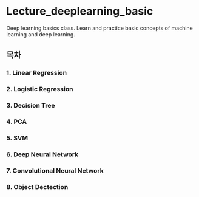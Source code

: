 # Lecture_deeplearning_basic
Deep learning basics class. Learn and practice basic concepts of machine learning and deep learning.

## 목차

### 1. Linear Regression
### 2. Logistic Regression
### 3. Decision Tree
### 4. PCA
### 5. SVM
### 6. Deep Neural Network
### 7. Convolutional Neural Network
### 8. Object Dectection
